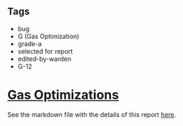## Tags

- bug
- G (Gas Optimization)
- grade-a
- selected for report
- edited-by-warden
- G-12

# [Gas Optimizations](https://github.com/code-423n4/2023-04-eigenlayer-findings/issues/40) 

See the markdown file with the details of this report [here](https://github.com/code-423n4/2023-04-eigenlayer-findings/blob/main/data/neutiyoo-G.md).